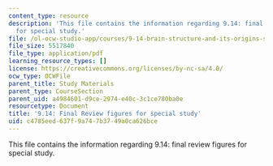 ```yaml
---
content_type: resource
description: 'This file contains the information regarding 9.14: final review figures
  for special study.'
file: /ol-ocw-studio-app/courses/9-14-brain-structure-and-its-origins-spring-2014/c4785eed637f9a747b3749a0ca626bce_MIT9_14S14_Fin_review.pdf
file_size: 5517840
file_type: application/pdf
learning_resource_types: []
license: https://creativecommons.org/licenses/by-nc-sa/4.0/
ocw_type: OCWFile
parent_title: Study Materials
parent_type: CourseSection
parent_uid: a4984601-d9ce-2974-e40c-3c1ce780ba0e
resourcetype: Document
title: '9.14: Final Review figures for special study'
uid: c4785eed-637f-9a74-7b37-49a0ca626bce
---
```

This file contains the information regarding 9.14: final review figures for special study.
